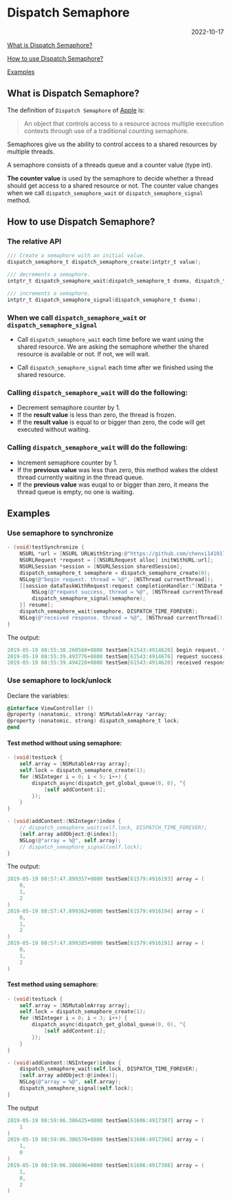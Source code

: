 # Dispatch Semaphore

<p align="right">2022-10-17</p>

[What is Dispatch Semaphore?](#what-is-dispatch-semaphore)

[How to use Dispatch Semaphore?](#how-to-use-dispatch-semaphore)

[Examples](#examples)



## What is Dispatch Semaphore?

The definition of `Dispatch Semaphore` of [Apple](https://developer.apple.com/documentation/dispatch/dispatch_semaphore?language=objc) is:

> An object that controls access to a resource across multiple execution contexts through use of a traditional counting semaphore.

Semaphores give us the ability to control access to a shared resources by multiple threads. 

A semaphore consists of a threads queue and a counter value (type int).

**The counter value** is used by the semaphore to decide whether a thread should get access to a shared resource or not. The counter value changes when we call `dispatch_semaphore_wait` or `dispatch_semaphore_signal` method.



## How to use Dispatch Semaphore?

### The relative API

```objective-c
/// Create a semaphore with an initial value.
dispatch_semaphore_t dispatch_semaphore_create(intptr_t value);

/// decrements a semaphore.
intptr_t dispatch_semaphore_wait(dispatch_semaphore_t dsema, dispatch_time_t timeout);

/// increments a semaphore.
intptr_t dispatch_semaphore_signal(dispatch_semaphore_t dsema);
```



### When we call `dispatch_semaphore_wait` or `dispatch_semaphore_signal`

- Call `dispatch_semaphore_wait` each time before we want using the shared resource. We are asking the semaphore whether the shared resource is available or not. If not, we will wait.

- Call `dispatch_semaphore_signal` each time after we finished using the shared resource.



### Calling `dispatch_semaphore_wait` will do the following:

- Decrement semaphore counter by 1.
- If the **result value** is less than zero, the thread is frozen.
- If the **result value** is equal to or bigger than zero, the code will get executed without waiting.



### Calling `dispatch_semaphore_wait` will do the following:

- Increment semaphore counter by 1.
- If the **previous value** was less than zero, this method wakes the oldest thread currently waiting in the thread queue.
- If the **previous value** was euqal to or bigger than zero, it means the thread queue is empty, no one is waiting.



## Examples

### Use semaphore to synchronize

```objective-c
- (void)testSynchronize {
    NSURL *url = [NSURL URLWithString:@"https://github.com/chenxi141017/blog"];
    NSURLRequest *request = [[NSURLRequest alloc] initWithURL:url];
    NSURLSession *session = [NSURLSession sharedSession];
    dispatch_semaphore_t semaphore = dispatch_semaphore_create(0);
    NSLog(@"begin request. thread = %@", [NSThread currentThread]);
    [[session dataTaskWithRequest:request completionHandler:^(NSData * _Nullable data, NSURLResponse * _Nullable response, NSError * _Nullable error) {
        NSLog(@"request success, thread = %@", [NSThread currentThread]);
        dispatch_semaphore_signal(semaphore);
    }] resume];
    dispatch_semaphore_wait(semaphore, DISPATCH_TIME_FOREVER);
    NSLog(@"received response. thread = %@", [NSThread currentThread]);
}
```

The output:

```objective-c
2019-05-19 08:55:38.260560+0800 testSem[61543:4914620] begin request. thread = <NSThread: 0x60000105d3c0>{number = 1, name = main}
2019-05-19 08:55:39.493776+0800 testSem[61543:4914676] request success, thread = <NSThread: 0x600001028300>{number = 5, name = (null)}
2019-05-19 08:55:39.494228+0800 testSem[61543:4914620] received response. thread = <NSThread: 0x60000105d3c0>{number = 1, name = main}
```



### Use semaphore to lock/unlock

Declare the variables:

```objective-c
@interface ViewController ()
@property (nonatomic, strong) NSMutableArray *array;
@property (nonatomic, strong) dispatch_semaphore_t lock;
@end
```



#### Test method without using semaphore:

```objective-c
- (void)testLock {
    self.array = [NSMutableArray array];
    self.lock = dispatch_semaphore_create(1);
    for (NSInteger i = 0; i < 5; i++) {
        dispatch_async(dispatch_get_global_queue(0, 0), ^{
            [self addContent:i];
        });
    }
}

- (void)addContent:(NSInteger)index {
    // dispatch_semaphore_wait(self.lock, DISPATCH_TIME_FOREVER);
    [self.array addObject:@(index)];
    NSLog(@"array = %@", self.array);
    // dispatch_semaphore_signal(self.lock);
}
```

The output:

```objective-c
2019-05-19 08:57:47.899357+0800 testSem[61579:4916193] array = (
    0,
    1,
    2
)
2019-05-19 08:57:47.899362+0800 testSem[61579:4916194] array = (
    0,
    1,
    2
)
2019-05-19 08:57:47.899385+0800 testSem[61579:4916191] array = (
    0,
    1,
    2
)
```



#### Test method using semaphore:

```objective-c
- (void)testLock {
    self.array = [NSMutableArray array];
    self.lock = dispatch_semaphore_create(1);
    for (NSInteger i = 0; i < 3; i++) {
        dispatch_async(dispatch_get_global_queue(0, 0), ^{
            [self addContent:i];
        });
    }
}

- (void)addContent:(NSInteger)index {
    dispatch_semaphore_wait(self.lock, DISPATCH_TIME_FOREVER);
    [self.array addObject:@(index)];
    NSLog(@"array = %@", self.array);
    dispatch_semaphore_signal(self.lock);
}
```

The output

```objective-c
2019-05-19 08:59:06.386425+0800 testSem[61606:4917387] array = (
    1
)
2019-05-19 08:59:06.386570+0800 testSem[61606:4917386] array = (
    1,
    0
)
2019-05-19 08:59:06.386696+0800 testSem[61606:4917388] array = (
    1,
    0,
    2
)
```

